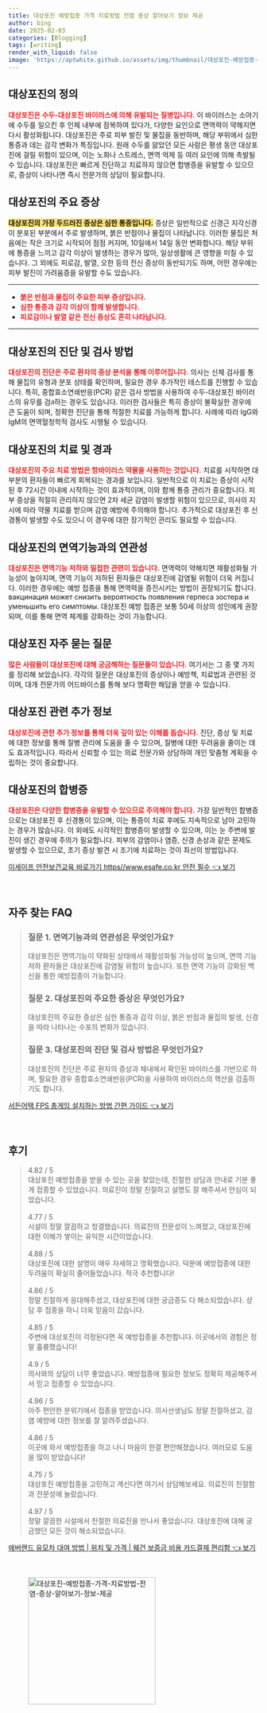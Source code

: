 ```yaml
---
title: 대상포진 예방접종 가격 치료방법 전염 증상 알아보기 정보 제공
author: bing
date: 2025-02-03
categories: [Blogging]
tags: [writing]
render_with_liquid: false
image: 'https://aptwhite.github.io/assets/img/thumbnail/대상포진-예방접종-가격-치료방법-전염-증상-알아보기-정보-제공.webp'
---
```



<h2 id='대상포진_정의'>대상포진의 정의</h2>

<p><b><span style="color: #ee2323;">대상포진은 수두-대상포진 바이러스에 의해 유발되는 질병입니다.</span></b> 이 바이러스는 소아기에 수두를 일으킨 후 인체 내부에 잠복하여 있다가, 다양한 요인으로 면역력이 약해지면 다시 활성화됩니다. 대상포진은 주로 피부 발진 및 물집을 동반하며, 해당 부위에서 심한 통증과 데는 감각 변화가 특징입니다. 원래 수두를 앓았던 모든 사람은 평생 동안 대상포진에 걸릴 위험이 있으며, 이는 노화나 스트레스, 면역 억제 등 여러 요인에 의해 촉발될 수 있습니다. 대상포진은 빠르게 진단하고 치료하지 않으면 합병증을 유발할 수 있으므로, 증상이 나타나면 즉시 전문가의 상담이 필요합니다.</p>

<h2 id='대상포진_증상'>대상포진의 주요 증상</h2>

<p><b><span style="background-color: #ffe066;">대상포진의 가장 두드러진 증상은 심한 통증입니다.</span></b> 증상은 일반적으로 신경근 지각신경이 분포된 부분에서 주로 발생하며, 붉은 반점이나 물집이 나타납니다. 이러한 물집은 처음에는 작은 크기로 시작되어 점점 커지며, 10일에서 14일 동안 변화합니다. 해당 부위에 통증을 느끼고 감각 이상이 발생하는 경우가 많아, 일상생활에 큰 영향을 미칠 수 있습니다. 그 외에도 피로감, 발열, 오한 등의 전신 증상이 동반되기도 하며, 어떤 경우에는 피부 발진이 가려움증을 유발할 수도 있습니다.</p>

<hr />

<ul>
    <li><b><span style="color: #ee2323;">붉은 반점과 물집이 주요한 피부 증상입니다.</span></b></li>
    <li><b><span style="color: #ee2323;">심한 통증과 감각 이상이 함께 발생합니다.</span></b></li>
    <li><b><span style="color: #ee2323;">피로감이나 발열 같은 전신 증상도 흔히 나타납니다.</span></b></li>
</ul>

<hr />

<h2 id='대상포진_진단_및_검사'>대상포진의 진단 및 검사 방법</h2>

<p><b><span style="color: #ee2323;">대상포진의 진단은 주로 환자의 증상 분석을 통해 이루어집니다.</span></b> 의사는 신체 검사를 통해 물집의 유형과 분포 상태를 확인하며, 필요한 경우 추가적인 테스트를 진행할 수 있습니다. 특히, 중합효소연쇄반응(PCR) 같은 검사 방법을 사용하여 수두-대상포진 바이러스의 유무를 검ส하는 경우도 있습니다. 이러한 검사들은 특히 증상이 불확실한 경우에 큰 도움이 되며, 정확한 진단을 통해 적절한 치료를 가능하게 합니다. 사례에 따라 IgG와 IgM의 면역혈청학적 검사도 시행될 수 있습니다.</p>

<h2 id='대상포진_치료'>대상포진의 치료 및 경과</h2>

<p><b><span style="color: #ee2323;">대상포진의 주요 치료 방법은 항바이러스 약물을 사용하는 것입니다.</span></b> 치료를 시작하면 대부분의 환자들이 빠르게 회복되는 경과를 보입니다. 일반적으로 이 치료는 증상이 시작된 후 72시간 이내에 시작하는 것이 효과적이며, 이와 함께 통증 관리가 중요합니다. 피부 증상을 적절히 관리하지 않으면 2차 세균 감염이 발생할 위험이 있으므로, 의사의 지시에 따라 약물 치료를 받으며 감염 예방에 주의해야 합니다. 추가적으로 대상포진 후 신경통이 발생할 수도 있으니 이 경우에 대한 장기적인 관리도 필요할 수 있습니다.</p>

<h2 id='면역기능_연관성'>대상포진의 면역기능과의 연관성</h2>

<p><b><span style="color: #ee2323;">대상포진은 면역기능 저하와 밀접한 관련이 있습니다.</span></b> 면역력이 약해지면 재활성화될 가능성이 높아지며, 면역 기능이 저하된 환자들은 대상포진에 감염될 위험이 더욱 커집니다. 이러한 경우에는 예방 접종을 통해 면역력을 증진시키는 방법이 권장되기도 합니다. вакцинация может снизить вероятность появления герпеса зостера и уменьшить его симптомы. 대상포진 예방 접종은 보통 50세 이상의 성인에게 권장되며, 이를 통해 면역 체계를 강화하는 것이 가능합니다.</p>

<h2 id='자주하는_질문'>대상포진 자주 묻는 질문</h2>

<p><b><span style="color: #ee2323;">많은 사람들이 대상포진에 대해 궁금해하는 질문들이 있습니다.</span></b> 여기서는 그 중 몇 가지를 정리해 보았습니다. 각각의 질문은 대상포진의 증상이나 예방책, 치료법과 관련된 것이며, 대개 전문가의 어드바이스를 통해 보다 명확한 해답을 얻을 수 있습니다.</p>

<h2 id='도움이_되는_추가_정보'>대상포진 관련 추가 정보</h2>

<p><b><span style="color: #ee2323;">대상포진에 관한 추가 정보를 통해 더욱 깊이 있는 이해를 돕습니다.</span></b> 진단, 증상 및 치료에 대한 정보를 통해 질병 관리에 도움을 줄 수 있으며, 질병에 대한 두려움을 줄이는 데도 효과적입니다. 따라서 신뢰할 수 있는 의료 전문가와 상담하여 개인 맞춤형 계획을 수립하는 것이 중요합니다.</p>

<h2 id='대상포진_합병증'>대상포진의 합병증</h2>

<p><b><span style="color: #ee2323;">대상포진은 다양한 합병증을 유발할 수 있으므로 주의해야 합니다.</span></b> 가장 일반적인 합병증으로는 대상포진 후 신경통이 있으며, 이는 통증이 치료 후에도 지속적으로 남아 고민하는 경우가 많습니다. 이 외에도 시각적인 합병증이 발생할 수 있으며, 이는 눈 주변에 발진이 생긴 경우에 주의가 필요합니다. 피부의 감염이나 염증, 신경 손상과 같은 문제도 발생할 수 있으므로, 초기 증상 발견 시 조기에 치료하는 것이 최선의 방법입니다.</p>


<p><a class="click-button" title="이세이프 안전보건교육 바로가기 https//www.esafe.co.kr 안전 필수" href="https://aptwhite.github.io/posts/%EC%9D%B4%EC%84%B8%EC%9D%B4%ED%94%84-%EC%95%88%EC%A0%84%EB%B3%B4%EA%B1%B4%EA%B5%90%EC%9C%A1-%EB%B0%94%EB%A1%9C%EA%B0%80%EA%B8%B0-httpswww.esafe.co.kr-%EC%95%88%EC%A0%84-%ED%95%84%EC%88%98/" rel="dofollow">이세이프 안전보건교육 바로가기 https//www.esafe.co.kr 안전 필수 👈 보기</a></p><br>
<h2 id='자주_찾는_FAQ'>자주 찾는 FAQ</h2>
<div itemscope="" itemtype="https://schema.org/FAQPage"> 
<blockquote> 
<div itemscope="" itemprop="mainEntity" itemtype="https://schema.org/Question"> 
<h3 itemprop="name">질문 1. 면역기능과의 연관성은 무엇인가요?</h3> 
<div itemscope="" itemprop="acceptedAnswer" itemtype="https://schema.org/Answer"> 
<span itemprop="text"> 
<p>대상포진은 면역기능이 약화된 상태에서 재활성화될 가능성이 높으며, 면역 기능 저하 환자들은 대상포진에 감염될 위험이 높습니다. 또한 면역 기능이 강화된 백신을 통한 예방접종이 가능합니다.</p> 
</span> 
</div> 
</div> 

<div itemscope="" itemprop="mainEntity" itemtype="https://schema.org/Question"> 
<h3 itemprop="name">질문 2. 대상포진의 주요한 증상은 무엇인가요?</h3> 
<div itemscope="" itemprop="acceptedAnswer" itemtype="https://schema.org/Answer"> 
<span itemprop="text"> 
<p>대상포진의 주요한 증상은 심한 통증과 감각 이상, 붉은 반점과 물집의 발생, 신경을 따라 나타나는 수포의 변화가 있습니다.</p> 
</span> 
</div> 
</div> 

<div itemscope="" itemprop="mainEntity" itemtype="https://schema.org/Question"> 
<h3 itemprop="name">질문 3. 대상포진의 진단 및 검사 방법은 무엇인가요?</h3> 
<div itemscope="" itemprop="acceptedAnswer" itemtype="https://schema.org/Answer"> 
<span itemprop="text"> 
<p>대상포진의 진단은 주로 환자의 증상과 체내에서 확인된 바이러스를 기반으로 하며, 필요한 경우 중합효소연쇄반응(PCR)을 사용하여 바이러스의 핵산을 검출하기도 합니다.</p> 
</span> 
</div> 
</div> 
</blockquote> 
</div>
<p><a class="click-button" title="서든어택 FPS 총게임 설치하는 방법 간편 가이드" href="https://aptwhite.github.io/posts/%EC%84%9C%EB%93%A0%EC%96%B4%ED%83%9D-FPS-%EC%B4%9D%EA%B2%8C%EC%9E%84-%EC%84%A4%EC%B9%98%ED%95%98%EB%8A%94-%EB%B0%A9%EB%B2%95-%EA%B0%84%ED%8E%B8-%EA%B0%80%EC%9D%B4%EB%93%9C/" rel="dofollow">서든어택 FPS 총게임 설치하는 방법 간편 가이드 👈 보기</a></p><br>
<h2 id='후기'>후기</h2>
<div itemscope itemtype="https://schema.org/Product">
  <blockquote>
  <div itemprop="review" itemscope itemtype="https://schema.org/Review">
      <div itemprop="reviewRating" itemscope itemtype="https://schema.org/Rating"> <span itemprop="ratingValue">4.82</span> / <span itemprop="bestRating">5</span> </div>
      <span itemprop="reviewBody">대상포진 예방접종을 받을 수 있는 곳을 찾았는데, 친절한 상담과 안내로 기분 좋게 접종할 수 있었습니다. 의료진이 정말 친절하고 설명도 잘 해주셔서 안심이 되었습니다.</span>
  </div>
  <br>
  <div itemprop="review" itemscope itemtype="https://schema.org/Review">
      <div itemprop="reviewRating" itemscope itemtype="https://schema.org/Rating"> <span itemprop="ratingValue">4.77</span> / <span itemprop="bestRating">5</span> </div>
      <span itemprop="reviewBody">시설이 정말 깔끔하고 청결했습니다. 의료진의 전문성이 느껴졌고, 대상포진에 대한 이해가 쌓이는 유익한 시간이었습니다.</span>
  </div>
  <br>
  <div itemprop="review" itemscope itemtype="https://schema.org/Review">
      <div itemprop="reviewRating" itemscope itemtype="https://schema.org/Rating"> <span itemprop="ratingValue">4.88</span> / <span itemprop="bestRating">5</span> </div>
      <span itemprop="reviewBody">대상포진에 대한 설명이 매우 자세하고 명확했습니다. 덕분에 예방접종에 대한 두려움이 확실히 줄어들었습니다. 적극 추천합니다!</span>
  </div>
  <br>
  <div itemprop="review" itemscope itemtype="https://schema.org/Review">
      <div itemprop="reviewRating" itemscope itemtype="https://schema.org/Rating"> <span itemprop="ratingValue">4.86</span> / <span itemprop="bestRating">5</span> </div>
      <span itemprop="reviewBody">정말 친절하게 응대해주셨고, 대상포진에 대한 궁금증도 다 해소되었습니다. 상담 후 접종을 하니 더욱 믿음이 갔습니다.</span>
  </div>
  <br>
  <div itemprop="review" itemscope itemtype="https://schema.org/Review">
      <div itemprop="reviewRating" itemscope itemtype="https://schema.org/Rating"> <span itemprop="ratingValue">4.85</span> / <span itemprop="bestRating">5</span> </div>
      <span itemprop="reviewBody">주변에 대상포진이 걱정된다면 꼭 예방접종을 추천합니다. 이곳에서의 경험은 정말 훌륭했습니다!</span>
  </div>
  <br>
  <div itemprop="review" itemscope itemtype="https://schema.org/Review">
      <div itemprop="reviewRating" itemscope itemtype="https://schema.org/Rating"> <span itemprop="ratingValue">4.9</span> / <span itemprop="bestRating">5</span> </div>
      <span itemprop="reviewBody">의사와의 상담이 너무 좋았습니다. 예방접종에 필요한 정보도 정확히 제공해주셔서 믿고 접종할 수 있었습니다.</span>
  </div>
  <br>
  <div itemprop="review" itemscope itemtype="https://schema.org/Review">
      <div itemprop="reviewRating" itemscope itemtype="https://schema.org/Rating"> <span itemprop="ratingValue">4.96</span> / <span itemprop="bestRating">5</span> </div>
      <span itemprop="reviewBody">아주 편안한 분위기에서 접종을 받았습니다. 의사선생님도 정말 친절하셨고, 감염 예방에 대한 정보를 잘 알려주셨습니다.</span>
  </div>
  <br>
  <div itemprop="review" itemscope itemtype="https://schema.org/Review">
      <div itemprop="reviewRating" itemscope itemtype="https://schema.org/Rating"> <span itemprop="ratingValue">4.86</span> / <span itemprop="bestRating">5</span> </div>
      <span itemprop="reviewBody">이곳에 와서 예방접종을 하고 나니 마음이 한결 편안해졌습니다. 여러모로 도움을 많이 받았습니다!</span>
  </div>
  <br>
  <div itemprop="review" itemscope itemtype="https://schema.org/Review">
      <div itemprop="reviewRating" itemscope itemtype="https://schema.org/Rating"> <span itemprop="ratingValue">4.75</span> / <span itemprop="bestRating">5</span> </div>
      <span itemprop="reviewBody">대상포진 예방접종을 고민하고 계신다면 여기서 상담해보세요. 의료진의 친절함과 전문성에 놀랐습니다.</span>
  </div>
  <br>
  <div itemprop="review" itemscope itemtype="https://schema.org/Review">
      <div itemprop="reviewRating" itemscope itemtype="https://schema.org/Rating"> <span itemprop="ratingValue">4.97</span> / <span itemprop="bestRating">5</span> </div>
      <span itemprop="reviewBody">정말 깔끔한 시설에서 친절한 의료진을 만나서 좋았습니다. 대상포진에 대해 궁금했던 모든 것이 해소되었습니다.</span>
  </div>
  </blockquote>
</div>
<p><a class="click-button" title="에버랜드 유모차 대여 방법 | 위치 및 가격 | 웨건 보증금 비용 카드결제 편리함" href="https://aptwhite.github.io/posts/%EC%97%90%EB%B2%84%EB%9E%9C%EB%93%9C-%EC%9C%A0%EB%AA%A8%EC%B0%A8-%EB%8C%80%EC%97%AC-%EB%B0%A9%EB%B2%95-%EC%9C%84%EC%B9%98-%EB%B0%8F-%EA%B0%80%EA%B2%A9-%EC%9B%A8%EA%B1%B4-%EB%B3%B4%EC%A6%9D%EA%B8%88-%EB%B9%84%EC%9A%A9-%EC%B9%B4%EB%93%9C%EA%B2%B0%EC%A0%9C-%ED%8E%B8%EB%A6%AC%ED%95%A8/" rel="dofollow">에버랜드 유모차 대여 방법 | 위치 및 가격 | 웨건 보증금 비용 카드결제 편리함 👈 보기</a></p><br>
<figure class="image"><img src="https://aptwhite.github.io/assets/img/thumbnail/대상포진-예방접종-가격-치료방법-전염-증상-알아보기-정보-제공.webp" alt="대상포진-예방접종-가격-치료방법-전염-증상-알아보기-정보-제공" width="256" height="256"></figure>